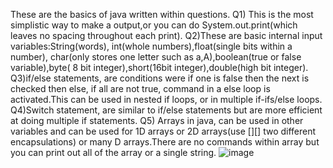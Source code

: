 These are the basics of java written within questions.
Q1) This is the most simplistic way to make a output,or you can do System.out.print(which leaves no spacing throughout each print).
Q2)These are basic internal input variables:String(words), int(whole numbers),float(single bits within a number), char(only stores one letter such as a,A),boolean(true or false variable),byte( 8 bit integer),short(16bit integer),double(high bit integer).
Q3)if/else statements, are conditions were if one is false then the next is checked then else, if all are not true, command in a else loop is activated.This can be used in nested if loops, or in multiple if-ifs/else loops.
Q4)Switch statement, are similar to if/else statements but are more efficient at doing multiple if statements.
Q5) Arrays in java, can be used in other variables and can be used for 1D arrays or 2D arrays(use [][] two different encapsulations) or many D arrays.There are no commands within array but you can print out all of the array or a single string.
![image](https://github.com/user-attachments/assets/da980dbe-58cb-4fcb-ac37-d555fdb16a57)

